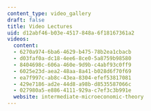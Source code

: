 ```yaml
---
content_type: video_gallery
draft: false
title: Video Lectures
uid: d12abf46-b03e-4517-848a-6f18167361a2
videos:
  content:
  - 6270a974-6ba6-4629-b475-78b2ea1cbacb
  - d03faf0a-dc18-4ee6-8ce0-5a8759b98580
  - 8404698c-606a-460e-9d9b-c4abf93c0ff9
  - 6025e23d-aea2-48aa-8a41-b028d6f70f69
  - ea7f997c-ab8c-43ea-8304-efef53817081
  - 429e7186-ad2e-44d8-a98b-d8535587066c
  - 027980a5-e886-4111-929a-c7ef3c3b991e
  website: intermediate-microeconomic-theory
---
```

